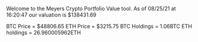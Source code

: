Welcome to the Meyers Crypto Portfolio Value tool. 
As of 08/25/21 at 16:20:47 our valuation is $138431.69 

BTC Price = $48806.65
 ETH Price = $3215.75
BTC Holdings = 1.06BTC
 ETH holdings = 26.960005962ETH 
